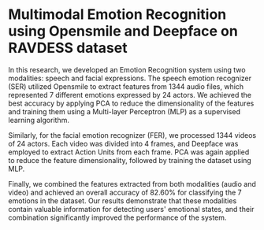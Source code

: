 # Multimodal Emotion Recognition using Opensmile and Deepface on RAVDESS dataset

In this research, we developed an Emotion Recognition system using two modalities: speech and facial expressions. The speech emotion recognizer (SER) utilized Opensmile to extract features from 1344 audio files, which represented 7 different emotions expressed by 24 actors. We achieved the best accuracy by applying PCA to reduce the dimensionality of the features and training them using a Multi-layer Perceptron (MLP) as a supervised learning algorithm.

Similarly, for the facial emotion recognizer (FER), we processed 1344 videos of 24 actors. Each video was divided into 4 frames, and Deepface was employed to extract Action Units from each frame. PCA was again applied to reduce the feature dimensionality, followed by training the dataset using MLP.

Finally, we combined the features extracted from both modalities (audio and video) and achieved an overall accuracy of 82.60% for classifying the 7 emotions in the dataset. Our results demonstrate that these modalities contain valuable information for detecting users' emotional states, and their combination significantly improved the performance of the system.
